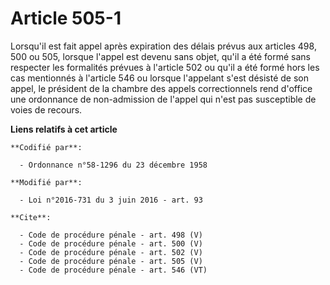 # Article 505-1

Lorsqu'il est fait appel après expiration des délais prévus aux articles 498, 500 ou 505, lorsque l'appel est devenu sans
objet, qu'il a été formé sans respecter les formalités prévues à l'article 502 ou qu'il a été formé hors les cas mentionnés à
l'article 546 ou lorsque l'appelant s'est désisté de son appel, le président de la chambre des appels correctionnels rend
d'office une ordonnance de non-admission de l'appel qui n'est pas susceptible de voies de recours.

**Liens relatifs à cet article**

	**Codifié par**:

	  - Ordonnance n°58-1296 du 23 décembre 1958

	**Modifié par**:

	  - Loi n°2016-731 du 3 juin 2016 - art. 93

	**Cite**:

	  - Code de procédure pénale - art. 498 (V)
	  - Code de procédure pénale - art. 500 (V)
	  - Code de procédure pénale - art. 502 (V)
	  - Code de procédure pénale - art. 505 (V)
	  - Code de procédure pénale - art. 546 (VT)
